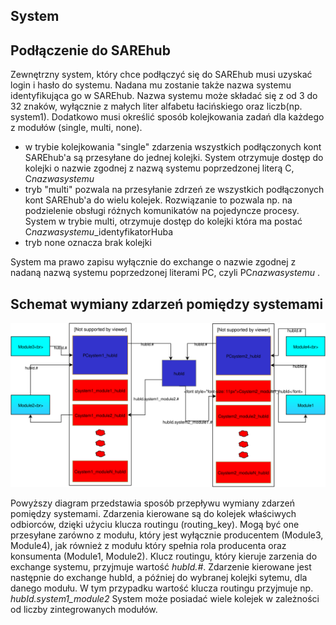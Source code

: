 ## System



## Podłączenie do SAREhub

Zewnętrzny system, który chce podłączyć się do SAREhub musi uzyskać login i hasło do systemu. 
Nadana mu zostanie także nazwa systemu identyfikująca go w SAREhub. Nazwa systemu
może składać się z od 3 do 32 znaków, wyłącznie z małych liter alfabetu łacińskiego oraz liczb(np.
system1). Dodatkowo musi określić sposób kolejkowania zadań dla każdego z modułów (single, multi,
none). 
* w trybie kolejkowania "single" zdarzenia wszystkich podłączonych kont SAREhub'a są przesyłane do 
jednej kolejki. System otrzymuje dostęp do kolejki o nazwie zgodnej z nazwą systemu poprzedzonej literą C, 
C*nazwasystemu*
* tryb "multi" pozwala na przesyłanie zdrzeń ze wszystkich podłączonych kont SAREhub'a do wielu kolejek. 
Rozwiązanie to pozwala np. na podzielenie obsługi różnych komunikatów na pojedyncze procesy. System w trybie multi,
otrzymuje dostęp do kolejki która ma postać C*nazwasystemu*_identyfikatorHuba 
* tryb none oznacza brak kolejki
 
System ma prawo zapisu wyłącznie do exchange o nazwie zgodnej z nadaną nazwą systemu
poprzedzonej literami PC, czyli PC*nazwasystemu* .

## Schemat wymiany zdarzeń pomiędzy systemami

![System](assets\img\diagrams\System.svg)

Powyższy diagram przedstawia sposób przepływu wymiany zdarzeń pomiędzy systemami. 
Zdarzenia kierowane są do kolejek właściwych odbiorców, dzięki użyciu klucza routingu (routing_key).
Mogą być one przesyłane zarówno z modułu, który jest wyłącznie producentem (Module3, Module4), jak również z modułu 
który spełnia rola producenta oraz konsumenta (Module1, Module2). Klucz routingu, który kieruje zarzenia do exchange 
systemu, przyjmuje wartość *hubId.#*. Zdarzenie kierowane jest następnie do exchange hubId, a później 
do wybranej kolejki sytemu, dla danego modułu. W tym przypadku wartość klucza routingu przyjmuje np. *hubId.system1_module2*
System może posiadać wiele kolejek w zależności od liczby zintegrowanych modułów.